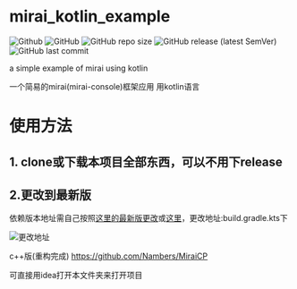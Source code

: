 # mirai_kotlin_example
![Github](https://img.shields.io/badge/Author-Nambers-blue) ![GitHub](https://img.shields.io/github/license/Nambers/mirai_kotlin_example) ![GitHub repo size](https://img.shields.io/github/repo-size/Nambers/mirai_kotlin_example) ![GitHub release (latest SemVer)](https://img.shields.io/github/v/release/Nambers/mirai_kotlin_example) ![GitHub last commit](https://img.shields.io/github/last-commit/Nambers/mirai_kotlin_example)

a simple example of mirai using kotlin

一个简易的mirai(mirai-console)框架应用 用kotlin语言

# 使用方法

## 1. clone或下载本项目全部东西，可以不用下release

## 2.更改到最新版

依赖版本地址需自己按照[这里的最新版更改](https://bintray.com/him188moe/mirai/mirai-console/)或[这里](https://github.com/mamoe/mirai-console/blob/master/docs/ConfiguringProjects.md)，更改地址:build.gradle.kts下

![更改地址](https://img-blog.csdnimg.cn/20210120155108568.png?x-oss-process=image/watermark,type_ZmFuZ3poZW5naGVpdGk,shadow_10,text_aHR0cHM6Ly9ibG9nLmNzZG4ubmV0L3FxXzQwODMyOTYw,size_16,color_FFFFFF,t_70)

c++版(重构完成) <https://github.com/Nambers/MiraiCP>

可直接用idea打开本文件夹来打开项目
